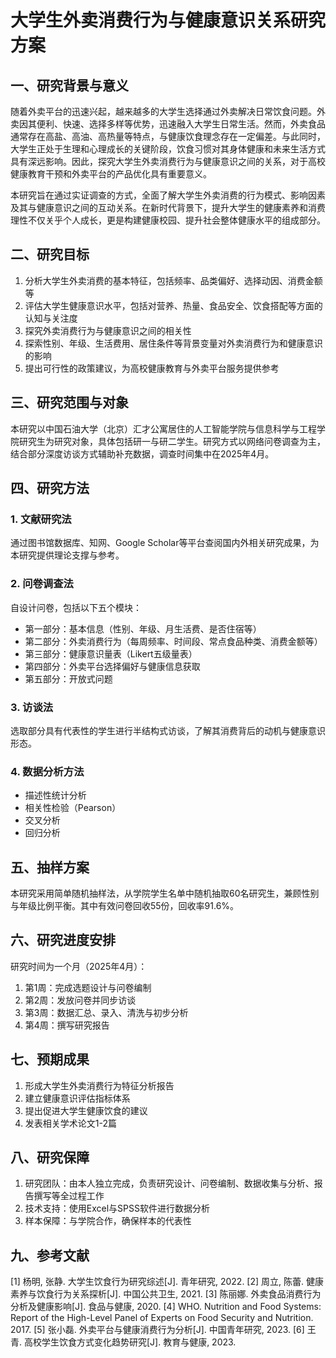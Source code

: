 # 大学生外卖消费行为与健康意识关系研究方案

## 一、研究背景与意义

随着外卖平台的迅速兴起，越来越多的大学生选择通过外卖解决日常饮食问题。外卖因其便利、快速、选择多样等优势，迅速融入大学生日常生活。然而，外卖食品通常存在高盐、高油、高热量等特点，与健康饮食理念存在一定偏差。与此同时，大学生正处于生理和心理成长的关键阶段，饮食习惯对其身体健康和未来生活方式具有深远影响。因此，探究大学生外卖消费行为与健康意识之间的关系，对于高校健康教育干预和外卖平台的产品优化具有重要意义。

本研究旨在通过实证调查的方式，全面了解大学生外卖消费的行为模式、影响因素及其与健康意识之间的互动关系。在新时代背景下，提升大学生的健康素养和消费理性不仅关乎个人成长，更是构建健康校园、提升社会整体健康水平的组成部分。

## 二、研究目标

1. 分析大学生外卖消费的基本特征，包括频率、品类偏好、选择动因、消费金额等
2. 评估大学生健康意识水平，包括对营养、热量、食品安全、饮食搭配等方面的认知与关注度
3. 探究外卖消费行为与健康意识之间的相关性
4. 探索性别、年级、生活费用、居住条件等背景变量对外卖消费行为和健康意识的影响
5. 提出可行性的政策建议，为高校健康教育与外卖平台服务提供参考

## 三、研究范围与对象

本研究以中国石油大学（北京）汇才公寓居住的人工智能学院与信息科学与工程学院研究生为研究对象，具体包括研一与研二学生。研究方式以网络问卷调查为主，结合部分深度访谈方式辅助补充数据，调查时间集中在2025年4月。

## 四、研究方法

### 1. 文献研究法
通过图书馆数据库、知网、Google Scholar等平台查阅国内外相关研究成果，为本研究提供理论支撑与参考。

### 2. 问卷调查法
自设计问卷，包括以下五个模块：
- 第一部分：基本信息（性别、年级、月生活费、是否住宿等）
- 第二部分：外卖消费行为（每周频率、时间段、常点食品种类、消费金额等）
- 第三部分：健康意识量表（Likert五级量表）
- 第四部分：外卖平台选择偏好与健康信息获取
- 第五部分：开放式问题

### 3. 访谈法
选取部分具有代表性的学生进行半结构式访谈，了解其消费背后的动机与健康意识形态。

### 4. 数据分析方法
- 描述性统计分析
- 相关性检验（Pearson）
- 交叉分析
- 回归分析

## 五、抽样方案

本研究采用简单随机抽样法，从学院学生名单中随机抽取60名研究生，兼顾性别与年级比例平衡。其中有效问卷回收55份，回收率91.6%。

## 六、研究进度安排

研究时间为一个月（2025年4月）：
1. 第1周：完成选题设计与问卷编制
2. 第2周：发放问卷并同步访谈
3. 第3周：数据汇总、录入、清洗与初步分析
4. 第4周：撰写研究报告

## 七、预期成果

1. 形成大学生外卖消费行为特征分析报告
2. 建立健康意识评估指标体系
3. 提出促进大学生健康饮食的建议
4. 发表相关学术论文1-2篇

## 八、研究保障

1. 研究团队：由本人独立完成，负责研究设计、问卷编制、数据收集与分析、报告撰写等全过程工作
2. 技术支持：使用Excel与SPSS软件进行数据分析
3. 样本保障：与学院合作，确保样本的代表性

## 九、参考文献

[1] 杨明, 张静. 大学生饮食行为研究综述[J]. 青年研究, 2022.
[2] 周立, 陈蕾. 健康素养与饮食行为关系探析[J]. 中国公共卫生, 2021.
[3] 陈丽娜. 外卖食品消费行为分析及健康影响[J]. 食品与健康, 2020.
[4] WHO. Nutrition and Food Systems: Report of the High-Level Panel of Experts on Food Security and Nutrition. 2017.
[5] 张小磊. 外卖平台与健康消费行为分析[J]. 中国青年研究, 2023.
[6] 王青. 高校学生饮食方式变化趋势研究[J]. 教育与健康, 2023. 